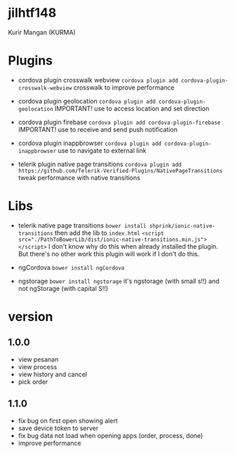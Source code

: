 # jilhtf148
Kurir Mangan (KURMA)

# Plugins
- cordova plugin crosswalk webview
`cordova plugin add cordova-plugin-crosswalk-webview`
crosswalk to improve performance

- cordova plugin geolocation
`cordova plugin add cordova-plugin-geolocation`
IMPORTANT! use to access location and set direction

- cordova plugin firebase
`cordova plugin add cordova-plugin-firebase`
IMPORTANT! use to receive and send push notification

- cordova plugin inappbrowser
`cordova plugin add cordova-plugin-inappbrowser`
use to navigate to external link

- telerik plugin native page transitions
`cordova plugin add https://github.com/Telerik-Verified-Plugins/NativePageTransitions`
tweak performance with native transitions

# Libs
- telerik native page transitions
`bower install shprink/ionic-native-transitions`
then add the lib to `index.html`
`<script src="./PathToBowerLib/dist/ionic-native-transitions.min.js"></script>`
I don't know why do this when already installed the plugin. But there's no other work this plugin will work if I don't do this.

- ngCordova
`bower install ngCordova`

- ngstorage
`bower install ngstorage`
it's ngstorage (with small s!!) and not ngStorage (with capital S!!)

# version
## 1.0.0
* view pesanan
* view process
* view history and cancel
* pick order

## 1.1.0
* fix bug on first open showing alert
* save device token to server
* fix bug data not load when opening apps (order, process, done)
* improve performance